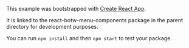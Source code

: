 This example was bootstrapped with [Create React App](https://github.com/facebook/create-react-app).

It is linked to the react-botw-menu-components package in the parent directory for development purposes.

You can run `npm install` and then `npm start` to test your package.
